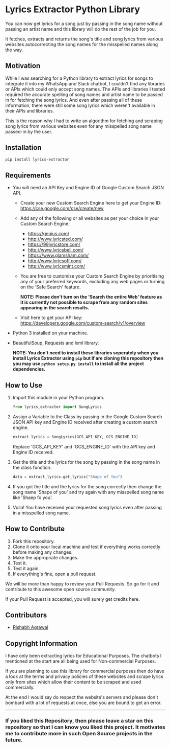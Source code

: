 # Lyrics Extractor Python Library

You can now get lyrics for a song just by passing in the song name without passing an artist name and this library will do the rest of the job for you.

It fetches, extracts and returns the song's title and song lyrics from various websites autocorrecting the song names for the misspelled names along the way.  

## Motivation

While I was searching for a Python library to extract lyrics for songs to integrate it into my WhatsApp and Slack chatbot, I couldn't find any libraries or APIs which could only accept song names. The APIs and libraries I tested required the accurate spelling of song names and artist name to be passed in for fetching the song lyrics. And even after passing all of these information, there were still some song lyrics which weren't available in their APIs and libraries.

This is the reason why I had to write an algorithm for fetching and scraping song lyrics from various websites even for any misspelled song name passed-in by the user.

## Installation

```bash
pip install lyrics-extractor
```

## Requirements

* You will need an API Key and Engine ID of Google Custom Search JSON API.
  * Create your new Custom Search Engine here to get your Engine ID: https://cse.google.com/cse/create/new
  * Add any of the following or all websites as per your choice in your Custom Search Engine:
    * https://genius.com/
    * http://www.lyricsted.com/
    * https://99lyricstore.com/
    * http://www.lyricsbell.com/
    * https://www.glamsham.com/
    * http://www.lyricsoff.com/
    * http://www.lyricsmint.com/
  * You are free to customise your Custom Search Engine by prioritising any of your preferred keywords, excluding any web pages or turning on the 'Safe Search' feature.

    **NOTE: Please don't turn on the 'Search the entire Web' feature as it is currently not possible to scrape from any random sites appearing in the search results.**
  * Visit here to get your API key: https://developers.google.com/custom-search/v1/overview
* Python 3 installed on your machine.
* BeautifulSoup, Requests and lxml library.

  **NOTE: You don't need to install these libraries seperately when you install Lyrics Extractor using `pip` but if are cloning this repository then you may use `python setup.py install` to install all the project dependencies.**

## How to Use

1. Import this module in your Python program.

    ```python
    from lyrics_extractor import SongLyrics
    ```

2. Assign a Variable to the Class by passing in the Google Custom Search JSON API key and Engine ID received after creating a custom search engine.

    ```python
    extract_lyrics = SongLyrics(GCS_API_KEY, GCS_ENGINE_ID)
    ```

    Replace 'GCS_API_KEY' and 'GCS_ENGINE_ID' with the API key and Engine ID received.

3. Get the title and the lyrics for the song by passing in the song name in the class function.

    ```python
    data = extract_lyrics.get_lyrics("Shape of You")
    ```

4. If you got the title and the lyrics for the song correctly then change the song name 'Shape of you' and try again with any misspelled song name like 'Shaep fo you'.

5. Voila! You have received your requested song lyrics even after passing in a misspelled song name.

## How to Contribute

1. Fork this repository.
2. Clone it onto your local machine and test if everything works correctly before making any changes.
3. Make the appropriate changes.
4. Test it.
5. Test it again.
6. If everything's fine, open a pull request.

We will be more than happy to review your Pull Requests. So go for it and contribute to this awesome open source community.

If your Pull Request is accepted, you will surely get credits here.

## Contributors

* [Rishabh Agrawal](https://github.com/Techcatchers)

## Copyright Information

I have only been extracting lyrics for Educational Purposes. The chatbots I mentioned at the start are all being used for Non-commercial Purposes.

If you are planning to use this library for commercial purposes then do have a look at the terms and privacy policies of these websites and scrape lyrics only from sites which allow their content to be scraped and used commercially.

At the end I would say do respect the website's servers and please don't bombard with a lot of requests at once, else you are bound to get an error.

___

### If you liked this Repository, then please leave a star on this repository so that I can know you liked this project. It motivates me to contribute more in such Open Source projects in the future.

